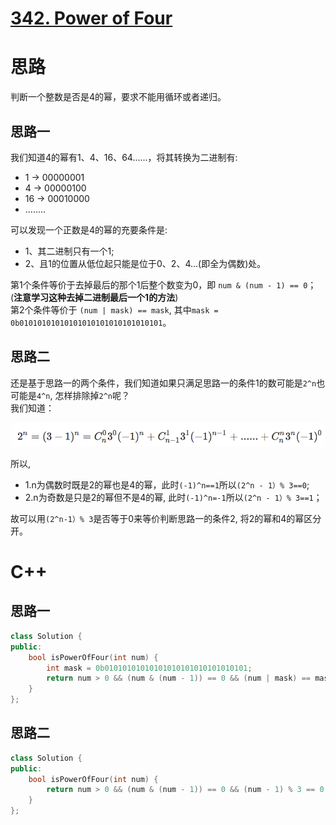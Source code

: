 # [342. Power of Four](https://leetcode.com/problems/power-of-four/description/)
# 思路
判断一个整数是否是4的幂，要求不能用循环或者递归。   
## 思路一
我们知道4的幂有1、4、16、64......，将其转换为二进制有:
* 1 ->  00000001
* 4 ->  00000100
* 16 -> 00010000
* ........ 

可以发现一个正数是4的幂的充要条件是: 
* 1、其二进制只有一个1;
* 2、且1的位置从低位起只能是位于0、2、4...(即全为偶数)处。 

第1个条件等价于去掉最后的那个1后整个数变为0，即 `num & (num - 1) == 0`；(**注意学习这种去掉二进制最后一个1的方法**)   
第2个条件等价于 `(num | mask) == mask`, 其中`mask = 0b01010101010101010101010101010101`。

## 思路二
还是基于思路一的两个条件，我们知道如果只满足思路一的条件1的数可能是`2^n`也可能是`4^n`, 怎样排除掉`2^n`呢？   
我们知道：   
<div align=center>
<img width="500" src="img/342.png"/>
</div>

所以, 

* 1.n为偶数时既是2的幂也是4的幂，此时`(-1)^n==1`所以`(2^n - 1）% 3==0`;
* 2.n为奇数是只是2的幂但不是4的幂, 此时`(-1)^n=-1`所以`(2^n - 1）% 3==1`；

故可以用`(2^n-1）% 3`是否等于0来等价判断思路一的条件2, 将2的幂和4的幂区分开。
# C++
## 思路一
``` C++
class Solution {
public:
    bool isPowerOfFour(int num) {
        int mask = 0b01010101010101010101010101010101;
        return num > 0 && (num & (num - 1)) == 0 && (num | mask) == mask;
    }
};
```
## 思路二
``` C++
class Solution {
public:
    bool isPowerOfFour(int num) {
        return num > 0 && (num & (num - 1)) == 0 && (num - 1) % 3 == 0;
    }
};
```
